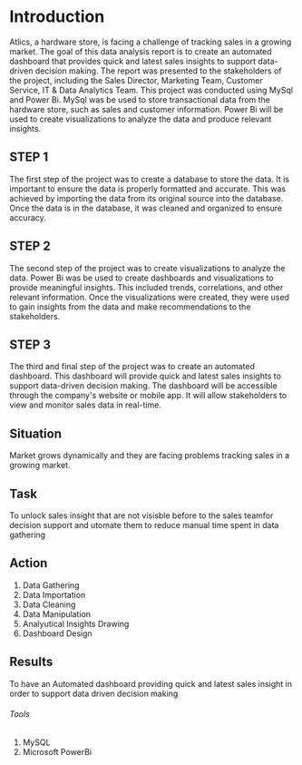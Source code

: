 # Introduction
Atlics, a hardware store, is facing a challenge of tracking sales in a growing market. The goal of this data analysis report is to create an automated dashboard that provides quick and latest sales insights to support data-driven decision making. The report was  presented to the stakeholders of the project, including the Sales Director, Marketing Team, Customer Service, IT & Data Analytics Team. This project was  conducted using MySql and Power Bi. MySql was be used to store transactional data from the hardware store, such as sales and customer information. Power Bi will be used to create visualizations to analyze the data and produce relevant insights. 

## STEP 1
The first step of the project was to create a database to store the data. It is important to ensure the data is properly formatted and accurate. This was  achieved by importing the data from its original source into the database. Once the data is in the database, it was  cleaned and organized to ensure accuracy. 

## STEP 2
The second step of the project was to create visualizations to analyze the data. Power Bi was be used to create dashboards and visualizations to provide meaningful insights. This  included trends, correlations, and  other relevant information. Once the visualizations were created, they were  used to gain insights from the data and make recommendations to the stakeholders. 

## STEP 3
The third and final step of the project was to create an automated dashboard. This dashboard will provide quick and latest sales insights to support data-driven decision making. The dashboard will be accessible through the company's website or mobile app. It will allow stakeholders to view and monitor sales data in real-time. 




## Situation
Market grows dynamically and they are facing problems tracking sales in a growing market.

## Task
To unlock sales insight that are not visisble before to the sales teamfor decision support and utomate them to reduce manual time spent in data gathering

## Action
1. Data Gathering
2. Data Importation
3. Data Cleaning
4. Data Manipulation
5. Analyutical Insights Drawing
6. Dashboard Design

## Results
To have an Automated dashboard providing quick and latest sales insight in order to support data driven decision making

###### Tools
1. MySQL
2. Microsoft PowerBi






